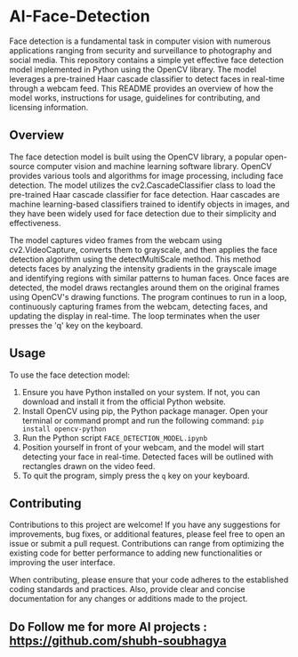 # AI-Face-Detection

Face detection is a fundamental task in computer vision with numerous applications ranging from security and surveillance to photography and social media. This repository contains a simple yet effective face detection model implemented in Python using the OpenCV library. The model leverages a pre-trained Haar cascade classifier to detect faces in real-time through a webcam feed. This README provides an overview of how the model works, instructions for usage, guidelines for contributing, and licensing information.

## Overview

The face detection model is built using the OpenCV library, a popular open-source computer vision and machine learning software library. OpenCV provides various tools and algorithms for image processing, including face detection. The model utilizes the cv2.CascadeClassifier class to load the pre-trained Haar cascade classifier for face detection. Haar cascades are machine learning-based classifiers trained to identify objects in images, and they have been widely used for face detection due to their simplicity and effectiveness.

The model captures video frames from the webcam using cv2.VideoCapture, converts them to grayscale, and then applies the face detection algorithm using the detectMultiScale method. This method detects faces by analyzing the intensity gradients in the grayscale image and identifying regions with similar patterns to human faces. Once faces are detected, the model draws rectangles around them on the original frames using OpenCV's drawing functions. The program continues to run in a loop, continuously capturing frames from the webcam, detecting faces, and updating the display in real-time. The loop terminates when the user presses the 'q' key on the keyboard.

## Usage

To use the face detection model:

1. Ensure you have Python installed on your system. If not, you can download and install it from the official Python website.
2. Install OpenCV using pip, the Python package manager. Open your terminal or command prompt and run the following command: ``` pip install opencv-python ```
3. Run the Python script ``` FACE_DETECTION_MODEL.ipynb ```
4. Position yourself in front of your webcam, and the model will start detecting your face in real-time. Detected faces will be outlined with rectangles drawn on the video feed.
5. To quit the program, simply press the ``` q ``` key on your keyboard.

## Contributing

Contributions to this project are welcome! If you have any suggestions for improvements, bug fixes, or additional features, please feel free to open an issue or submit a pull request. Contributions can range from optimizing the existing code for better performance to adding new functionalities or improving the user interface.

When contributing, please ensure that your code adheres to the established coding standards and practices. Also, provide clear and concise documentation for any changes or additions made to the project.

## Do Follow me for more AI projects : https://github.com/shubh-soubhagya






